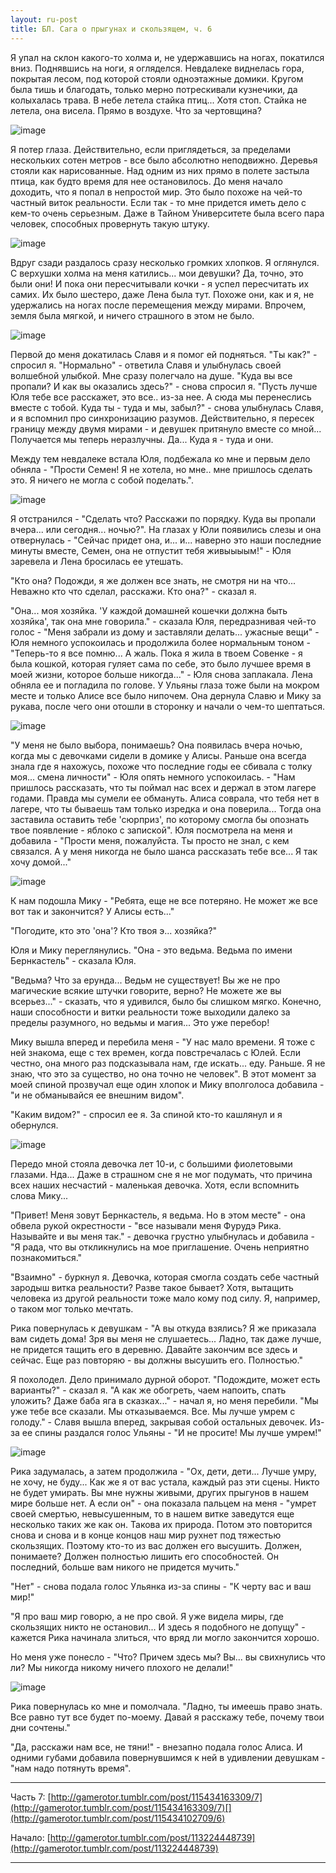 ```yaml
---
layout: ru-post
title: БЛ. Сага о прыгунах и скользящем, ч. 6
---
```


Я упал на склон какого-то холма и, не удержавшись на ногах, покатился вниз. Поднявшись на ноги, я огляделся. Невдалеке виднелась гора, покрытая лесом, под которой стояли одноэтажные домики. Кругом была тишь и благодать, только мерно потрескивали кузнечики, да колыхалась трава. В небе летела стайка птиц... Хотя стоп. Стайка не летела, она висела. Прямо в воздухе. Что за чертовщина?

![image](https://40.media.tumblr.com/28cd37a1e96331306aea404795b3454e/tumblr_inline_nm9asyQ9qL1qhiweh_540.jpg)

Я потер глаза. Действительно, если приглядеться, за пределами нескольких сотен метров - все было абсолютно неподвижно. Деревья стояли как нарисованные. Над одним из них прямо в полете застыла птица, как будто время для нее остановилось. До меня начало доходить, что я попал в непростой мир. Это было похоже на чей-то частный виток реальности. Если так - то мне придется иметь дело с кем-то очень серьезным. Даже в Тайном Университете была всего пара человек, способных провернуть такую штуку.

![image](https://41.media.tumblr.com/b6405b4ca210a1c3d3bb77fdf06c2fc6/tumblr_inline_nm9bgsG3O61qhiweh_540.jpg)

Вдруг сзади раздалось сразу несколько громких хлопков. Я оглянулся. С верхушки холма на меня катились... мои девушки? Да, точно, это были они! И пока они пересчитывали кочки - я успел пересчитать их самих. Их было шестеро, даже Лена была тут. Похоже они, как и я, не удержались на ногах после перемещения между мирами. Впрочем, земля была мягкой, и ничего страшного в этом не было.

![image](https://40.media.tumblr.com/6a700c30b25c4bdff933fc33db9fc79a/tumblr_inline_nm9bg8BCq21qhiweh_540.jpg)

Первой до меня докатилась Славя и я помог ей подняться. "Ты как?" - спросил я. "Нормально" - ответила Славя и улыбнулась своей волшебной улыбкой. Мне сразу полегчало на душе. "Куда вы все пропали? И как вы оказались здесь?" - снова спросил я. "Пусть лучше Юля тебе все расскажет, это все.. из-за нее. А сюда мы перенеслись вместе с тобой. Куда ты - туда и мы, забыл?" - снова улыбнулась Славя, и я вспомнил про синхронизацию разумов. Действительно, я пересек границу между двумя мирами - и девушек притянуло вместе со мной... Получается мы теперь неразлучны. Да... Куда я - туда и они.

Между тем невдалеке встала Юля, подбежала ко мне и первым дело обняла - "Прости Семен! Я не хотела, но мне.. мне пришлось сделать это. Я ничего не могла с собой поделать.".

![image](https://41.media.tumblr.com/f024c2172bf08ae15859a73bf1ed25cf/tumblr_inline_nm9bix88fC1qhiweh_540.jpg)

Я отстранился - "Сделать что? Расскажи по порядку. Куда вы пропали вчера... или сегодня... ночью?". На глазах у Юли появились слезы и она отвернулась - "Сейчас придет она, и... и... наверно это наши последние минуты вместе, Семен, она не отпустит тебя живыыыым!" - Юля заревела и Лена бросилась ее утешать.

"Кто она? Подожди, я же должен все знать, не смотря ни на что... Неважно кто что сделал, расскажи. Кто она?" - сказал я.

"Она... моя хозяйка. 'У каждой домашней кошечки должна быть хозяйка', так она мне говорила." - сказала Юля, передразнивая чей-то голос - "Меня забрали из дому и заставляли делать... ужасные вещи" - Юля немного успокоилась и продолжила более нормальным тоном - "Теперь-то я все помню... А жаль. Пока я жила в твоем Совенке - я была кошкой, которая гуляет сама по себе, это было лучшее время в моей жизни, которое больше никогда..." - Юля снова заплакала. Лена обняла ее и погладила по голове. У Ульяны глаза тоже были на мокром месте и только Алисе все было нипочем. Она дернула Славю и Мику за рукава, после чего они отошли в сторонку и начали о чем-то шептаться.

![image](https://41.media.tumblr.com/ea07b57e1f77f0bbcc9ec323187a28a0/tumblr_inline_nm9bke1h3N1qhiweh_540.jpg)

"У меня не было выбора, понимаешь? Она появилась вчера ночью, когда мы с девочками сидели в домике у Алисы. Раньше она всегда знала где я нахожусь, похоже что последние годы ее сбивала с толку моя... смена личности" - Юля опять немного успокоилась. - "Нам пришлось рассказать, что ты поймал нас всех и держал в этом лагере годами. Правда мы сумели ее обмануть. Алиса соврала, что тебя нет в лагере, что ты бываешь там только изредка и она поверила... Тогда она заставила оставить тебе 'сюрприз', по которому смогла бы опознать твое появление - яблоко с запиской". Юля посмотрела на меня и добавила - "Прости меня, пожалуйста. Ты просто не знал, с кем связался. А у меня никогда не было шанса рассказать тебе все... Я так хочу домой..."

![image](https://40.media.tumblr.com/89b25c9960fb49507c4bd37a0458fec0/tumblr_inline_nm9bmu6yUN1qhiweh_540.jpg)

К нам подошла Мику - "Ребята, еще не все потеряно. Не может же все вот так и закончится? У Алисы есть..."

"Погодите, кто это 'она'? Кто твоя э... хозяйка?"

Юля и Мику переглянулись. "Она - это ведьма. Ведьма по имени Бернкастель" - сказала Юля.

"Ведьма? Что за ерунда... Ведьм не существует! Вы же не про магические всякие штучки говорите, верно? Не можете же вы всерьез..." - сказать, что я удивился, было бы слишком мягко. Конечно, наши способности и витки реальности тоже выходили далеко за пределы разумного, но ведьмы и магия... Это уже перебор!

Мику вышла вперед и перебила меня - "У нас мало времени. Я тоже с ней знакома, еще с тех времен, когда повстречалась с Юлей. Если честно, она много раз подсказывала нам, где искать... еду. Раньше. Я не знаю, что это за существо, но она точно не человек". В этот момент за моей спиной прозвучал еще один хлопок и Мику вполголоса добавила - "и не обманывайся ее внешним видом".

"Каким видом?" - спросил ее я. За спиной кто-то кашлянул и я обернулся.

![image](https://41.media.tumblr.com/c6408e3807c07241ee63ada4bc6538e0/tumblr_inline_nm9bo3xbqZ1qhiweh_540.jpg)

Передо мной стояла девочка лет 10-и, с большими фиолетовыми глазами. Нда... Даже в страшном сне я не мог подумать, что причина всех наших несчастий - маленькая девочка. Хотя, если вспомнить слова Мику...

"Привет! Меня зовут Бернкастель, я ведьма. Но в этом месте" - она обвела рукой окрестности - "все называли меня Фурудэ Рика. Называйте и вы меня так." - девочка грустно улыбнулась и добавила - "Я рада, что вы откликнулись на мое приглашение. Очень неприятно познакомиться."

"Взаимно" - буркнул я. Девочка, которая смогла создать себе частный зародыш витка реальности? Разве такое бывает? Хотя, вытащить человека из другой реальности тоже мало кому под силу. Я, например, о таком мог только мечтать.

Рика повернулась к девушкам - "А вы откуда взялись? Я же приказала вам сидеть дома! Зря вы меня не слушаетесь... Ладно, так даже лучше, не придется тащить его в деревню. Давайте закончим все здесь и сейчас. Еще раз повторяю - вы должны высушить его. Полностью."

Я похолодел. Дело принимало дурной оборот. "Подождите, может есть варианты?" - сказал я. "А как же обогреть, чаем напоить, спать уложить? Даже баба яга в сказках..." - начал я, но меня перебили. "Мы уже тебе все сказали. Мы отказываемся. Все. Мы лучше умрем с голоду." - Славя вышла вперед, закрывая собой остальных девочек. Из-за ее спины раздался голос Ульяны - "И не просите! Мы лучше умрем!"

![image](https://40.media.tumblr.com/d6f5d397976416eb92ec30318c6233b3/tumblr_inline_nm9bzcY6UN1qhiweh_540.jpg)

Рика задумалась, а затем продолжила - "Ох, дети, дети... Лучше умру, не хочу, не буду... Как же я от вас устала, каждый раз эти сцены. Никто не будет умирать. Вы мне нужны живыми, других прыгунов в нашем мире больше нет. А если он" - она показала пальцем на меня - "умрет своей смертью, невысушенным, то в нашем витке заведутся еще несколько таких же как он. Такова их природа. Потом это повторится снова и снова и в конце концов наш мир рухнет под тяжестью скользящих. Поэтому кто-то из вас должен его высушить. Должен, понимаете? Должен полностью лишить его способностей. Он последний, больше вам никого не придется мучить."

"Нет" - снова подала голос Ульянка из-за спины - "К черту вас и ваш мир!"

"Я про ваш мир говорю, а не про свой. Я уже видела миры, где скользящих никто не остановил... И здесь я&nbsp;подобного не допущу" - кажется Рика начинала злиться, что вряд ли могло закончится хорошо.

Но меня уже понесло - "Что? Причем здесь мы? Вы... вы свихнулись что ли? Мы никогда никому ничего плохого не делали!"

![image](https://36.media.tumblr.com/c6408e3807c07241ee63ada4bc6538e0/tumblr_inline_nm9bvnnpYh1qhiweh_540.jpg)

Рика повернулась ко мне и помолчала. "Ладно, ты имеешь право знать. Все равно тут все будет по-моему. Давай я расскажу тебе, почему твои дни сочтены."

"Да, расскажи нам все, не тяни!" - внезапно подала голос Алиса. И одними губами добавила повернувшимся к ней в удивлении девушкам - "нам надо потянуть время".

* * *

Часть 7: [http://gamerotor.tumblr.com/post/115434163309/7](http://gamerotor.tumblr.com/post/115434163309/7)[](http://gamerotor.tumblr.com/post/115434102709/6)

Начало: [http://gamerotor.tumblr.com/post/113224448739](http://gamerotor.tumblr.com/post/113224448739)

* * *
